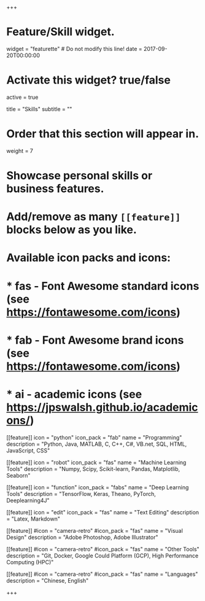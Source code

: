+++
# Feature/Skill widget.
widget = "featurette"  # Do not modify this line!
date = 2017-09-20T00:00:00

# Activate this widget? true/false
active = true

title = "Skills"
subtitle = ""

# Order that this section will appear in.
weight = 7

# Showcase personal skills or business features.
# 
# Add/remove as many `[[feature]]` blocks below as you like.
# 
# Available icon packs and icons:
# * fas - Font Awesome standard icons (see https://fontawesome.com/icons)
# * fab - Font Awesome brand icons (see https://fontawesome.com/icons)
# * ai - academic icons (see https://jpswalsh.github.io/academicons/)

[[feature]]
  icon = "python"
  icon_pack = "fab"
  name = "Programming"
  description = "Python, Java, MATLAB, C, C++, C#, VB.net, SQL, HTML, JavaScript, CSS"
  
[[feature]]
  icon = "robot"
  icon_pack = "fas"
  name = "Machine Learning Tools"
  description = "Numpy, Scipy, Scikit-learn, Pandas, Matplotlib, Seaborn"  
  
[[feature]]
  icon = "function"
  icon_pack = "fabs"
  name = "Deep Learning Tools"
  description = "TensorFlow, Keras, Theano, PyTorch, Deeplearning4J"

[[feature]]
  icon = "edit"
  icon_pack = "fas"
  name = "Text Editing"
  description = "Latex, Markdown"

[[feature]]
  #icon = "camera-retro"
  #icon_pack = "fas"
  name = "Visual Design"
  description = "Adobe Photoshop, Adobe Illustrator"

[[feature]]
  #icon = "camera-retro"
  #icon_pack = "fas"
  name = "Other Tools"
  description = "Git, Docker, Google Could Platform (GCP), High Performance Computing (HPC)"

[[feature]]
  #icon = "camera-retro"
  #icon_pack = "fas"
  name = "Languages"
  description = "Chinese, English"

+++
